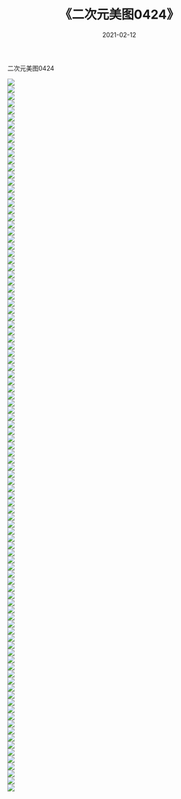 ﻿---
layout: post
title:  《二次元美图0424》
date:   2021-02-12
img: http://imgx.orgx.ga/二次元/2021/二次元美图0424/000.jpg
categories: [美女, 清纯, 唯美]
---

二次元美图0424

 ![](http://imgx.orgx.ga/二次元/2021/二次元美图0424/001.jpg) <br>![](http://imgx.orgx.ga/二次元/2021/二次元美图0424/002.jpg) <br>![](http://imgx.orgx.ga/二次元/2021/二次元美图0424/003.jpg) <br>![](http://imgx.orgx.ga/二次元/2021/二次元美图0424/004.jpg) <br>![](http://imgx.orgx.ga/二次元/2021/二次元美图0424/005.jpg) <br>![](http://imgx.orgx.ga/二次元/2021/二次元美图0424/006.jpg) <br>![](http://imgx.orgx.ga/二次元/2021/二次元美图0424/007.jpg) <br>![](http://imgx.orgx.ga/二次元/2021/二次元美图0424/008.jpg) <br>![](http://imgx.orgx.ga/二次元/2021/二次元美图0424/009.jpg) <br>![](http://imgx.orgx.ga/二次元/2021/二次元美图0424/010.jpg) <br>![](http://imgx.orgx.ga/二次元/2021/二次元美图0424/011.jpg) <br>![](http://imgx.orgx.ga/二次元/2021/二次元美图0424/012.jpg) <br>![](http://imgx.orgx.ga/二次元/2021/二次元美图0424/013.jpg) <br>![](http://imgx.orgx.ga/二次元/2021/二次元美图0424/014.jpg) <br>![](http://imgx.orgx.ga/二次元/2021/二次元美图0424/015.jpg) <br>![](http://imgx.orgx.ga/二次元/2021/二次元美图0424/016.jpg) <br>![](http://imgx.orgx.ga/二次元/2021/二次元美图0424/017.jpg) <br>![](http://imgx.orgx.ga/二次元/2021/二次元美图0424/018.jpg) <br>![](http://imgx.orgx.ga/二次元/2021/二次元美图0424/019.jpg) <br>![](http://imgx.orgx.ga/二次元/2021/二次元美图0424/020.jpg) <br>![](http://imgx.orgx.ga/二次元/2021/二次元美图0424/021.jpg) <br>![](http://imgx.orgx.ga/二次元/2021/二次元美图0424/022.jpg) <br>![](http://imgx.orgx.ga/二次元/2021/二次元美图0424/023.jpg) <br>![](http://imgx.orgx.ga/二次元/2021/二次元美图0424/024.jpg) <br>![](http://imgx.orgx.ga/二次元/2021/二次元美图0424/025.jpg) <br>![](http://imgx.orgx.ga/二次元/2021/二次元美图0424/026.jpg) <br>![](http://imgx.orgx.ga/二次元/2021/二次元美图0424/027.jpg) <br>![](http://imgx.orgx.ga/二次元/2021/二次元美图0424/028.jpg) <br>![](http://imgx.orgx.ga/二次元/2021/二次元美图0424/029.jpg) <br>![](http://imgx.orgx.ga/二次元/2021/二次元美图0424/030.jpg) <br>![](http://imgx.orgx.ga/二次元/2021/二次元美图0424/031.jpg) <br>![](http://imgx.orgx.ga/二次元/2021/二次元美图0424/032.jpg) <br>![](http://imgx.orgx.ga/二次元/2021/二次元美图0424/033.jpg) <br>![](http://imgx.orgx.ga/二次元/2021/二次元美图0424/034.jpg) <br>![](http://imgx.orgx.ga/二次元/2021/二次元美图0424/035.jpg) <br>![](http://imgx.orgx.ga/二次元/2021/二次元美图0424/036.jpg) <br>![](http://imgx.orgx.ga/二次元/2021/二次元美图0424/037.jpg) <br>![](http://imgx.orgx.ga/二次元/2021/二次元美图0424/038.jpg) <br>![](http://imgx.orgx.ga/二次元/2021/二次元美图0424/039.jpg) <br>![](http://imgx.orgx.ga/二次元/2021/二次元美图0424/040.jpg) <br>![](http://imgx.orgx.ga/二次元/2021/二次元美图0424/041.jpg) <br>![](http://imgx.orgx.ga/二次元/2021/二次元美图0424/042.jpg) <br>![](http://imgx.orgx.ga/二次元/2021/二次元美图0424/043.jpg) <br>![](http://imgx.orgx.ga/二次元/2021/二次元美图0424/044.jpg) <br>![](http://imgx.orgx.ga/二次元/2021/二次元美图0424/045.jpg) <br>![](http://imgx.orgx.ga/二次元/2021/二次元美图0424/046.jpg) <br>![](http://imgx.orgx.ga/二次元/2021/二次元美图0424/047.jpg) <br>![](http://imgx.orgx.ga/二次元/2021/二次元美图0424/048.jpg) <br>![](http://imgx.orgx.ga/二次元/2021/二次元美图0424/049.jpg) <br>![](http://imgx.orgx.ga/二次元/2021/二次元美图0424/050.jpg) <br>![](http://imgx.orgx.ga/二次元/2021/二次元美图0424/051.jpg) <br>![](http://imgx.orgx.ga/二次元/2021/二次元美图0424/052.jpg) <br>![](http://imgx.orgx.ga/二次元/2021/二次元美图0424/053.jpg) <br>![](http://imgx.orgx.ga/二次元/2021/二次元美图0424/054.jpg) <br>![](http://imgx.orgx.ga/二次元/2021/二次元美图0424/055.jpg) <br>![](http://imgx.orgx.ga/二次元/2021/二次元美图0424/056.jpg) <br>![](http://imgx.orgx.ga/二次元/2021/二次元美图0424/057.jpg) <br>![](http://imgx.orgx.ga/二次元/2021/二次元美图0424/058.jpg) <br>![](http://imgx.orgx.ga/二次元/2021/二次元美图0424/059.jpg) <br>![](http://imgx.orgx.ga/二次元/2021/二次元美图0424/060.jpg) <br>![](http://imgx.orgx.ga/二次元/2021/二次元美图0424/061.jpg) <br>![](http://imgx.orgx.ga/二次元/2021/二次元美图0424/062.jpg) <br>![](http://imgx.orgx.ga/二次元/2021/二次元美图0424/063.jpg) <br>![](http://imgx.orgx.ga/二次元/2021/二次元美图0424/064.jpg) <br>![](http://imgx.orgx.ga/二次元/2021/二次元美图0424/065.jpg) <br>![](http://imgx.orgx.ga/二次元/2021/二次元美图0424/066.jpg) <br>![](http://imgx.orgx.ga/二次元/2021/二次元美图0424/067.jpg) <br>![](http://imgx.orgx.ga/二次元/2021/二次元美图0424/068.jpg) <br>![](http://imgx.orgx.ga/二次元/2021/二次元美图0424/069.jpg) <br>![](http://imgx.orgx.ga/二次元/2021/二次元美图0424/070.jpg) <br>![](http://imgx.orgx.ga/二次元/2021/二次元美图0424/071.jpg) <br>![](http://imgx.orgx.ga/二次元/2021/二次元美图0424/072.jpg) <br>![](http://imgx.orgx.ga/二次元/2021/二次元美图0424/073.jpg) <br>![](http://imgx.orgx.ga/二次元/2021/二次元美图0424/074.jpg) <br>![](http://imgx.orgx.ga/二次元/2021/二次元美图0424/075.jpg) <br>![](http://imgx.orgx.ga/二次元/2021/二次元美图0424/076.jpg) <br>![](http://imgx.orgx.ga/二次元/2021/二次元美图0424/077.jpg) <br>![](http://imgx.orgx.ga/二次元/2021/二次元美图0424/078.jpg) <br>![](http://imgx.orgx.ga/二次元/2021/二次元美图0424/079.jpg) <br>![](http://imgx.orgx.ga/二次元/2021/二次元美图0424/080.jpg) <br>![](http://imgx.orgx.ga/二次元/2021/二次元美图0424/081.jpg) <br>![](http://imgx.orgx.ga/二次元/2021/二次元美图0424/082.jpg) <br>![](http://imgx.orgx.ga/二次元/2021/二次元美图0424/083.jpg) <br>![](http://imgx.orgx.ga/二次元/2021/二次元美图0424/084.jpg) <br>![](http://imgx.orgx.ga/二次元/2021/二次元美图0424/085.jpg) <br>![](http://imgx.orgx.ga/二次元/2021/二次元美图0424/086.jpg) <br>![](http://imgx.orgx.ga/二次元/2021/二次元美图0424/087.jpg) <br>![](http://imgx.orgx.ga/二次元/2021/二次元美图0424/088.jpg) <br>![](http://imgx.orgx.ga/二次元/2021/二次元美图0424/089.jpg) <br>![](http://imgx.orgx.ga/二次元/2021/二次元美图0424/090.jpg) <br>![](http://imgx.orgx.ga/二次元/2021/二次元美图0424/091.jpg) <br>![](http://imgx.orgx.ga/二次元/2021/二次元美图0424/092.jpg) <br>![](http://imgx.orgx.ga/二次元/2021/二次元美图0424/093.jpg) <br>![](http://imgx.orgx.ga/二次元/2021/二次元美图0424/094.jpg) <br>![](http://imgx.orgx.ga/二次元/2021/二次元美图0424/095.jpg) <br>![](http://imgx.orgx.ga/二次元/2021/二次元美图0424/096.jpg) <br>![](http://imgx.orgx.ga/二次元/2021/二次元美图0424/097.jpg) <br>![](http://imgx.orgx.ga/二次元/2021/二次元美图0424/098.jpg) <br>![](http://imgx.orgx.ga/二次元/2021/二次元美图0424/099.jpg) <br>![](http://imgx.orgx.ga/二次元/2021/二次元美图0424/100.jpg) <br>